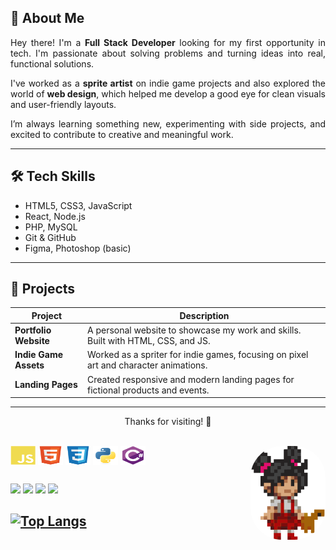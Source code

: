 ## 👋 About Me

<p align="justify">
Hey there! I'm a <strong>Full Stack Developer</strong> looking for my first opportunity in tech. I'm passionate about solving problems and turning ideas into real, functional solutions.
</p>

<p align="justify">
I've worked as a <strong>sprite artist</strong> on indie game projects and also explored the world of <strong>web design</strong>, which helped me develop a good eye for clean visuals and user-friendly layouts.
</p>

<p align="justify">
I’m always learning something new, experimenting with side projects, and excited to contribute to creative and meaningful work.
</p>

---

## 🛠️ Tech Skills

- HTML5, CSS3, JavaScript  
- React, Node.js  
- PHP, MySQL  
- Git & GitHub  
- Figma, Photoshop (basic)

---
## 🚀 Projects

| Project | Description |
|--------|-------------|
| **Portfolio Website** | A personal website to showcase my work and skills. Built with HTML, CSS, and JS. |
| **Indie Game Assets** | Worked as a spriter for indie games, focusing on pixel art and character animations. |
| **Landing Pages** | Created responsive and modern landing pages for fictional products and events. |

---

<p align="center">
Thanks for visiting! 🚀
</p>

  
<div style="display: inline_block"><br>
  <img align="center" alt="Kata-Js" height="30" width="40" src="https://raw.githubusercontent.com/devicons/devicon/master/icons/javascript/javascript-plain.svg">
  <img align="center" alt="Kata-HTML" height="30" width="40" src="https://raw.githubusercontent.com/devicons/devicon/master/icons/html5/html5-original.svg">
  <img align="center" alt="Kata-CSS" height="30" width="40" src="https://raw.githubusercontent.com/devicons/devicon/master/icons/css3/css3-original.svg">
  <img align="center" alt="Kata-Python" height="30" width="40" src="https://raw.githubusercontent.com/devicons/devicon/master/icons/python/python-original.svg">
  <img align="center" alt="Kata-Csharp" height="30" width="40" src="https://raw.githubusercontent.com/devicons/devicon/master/icons/csharp/csharp-original.svg">
  <img align="right" alt="Kata-pic" height="150" style="border-radius:50px;" src="/src/zero.gif">
</div>
  
  ##
 
<div> 
  <a href="https://www.instagram.com/sir_kataskesan/" target="_blank"><img src="https://img.shields.io/badge/-Instagram-%23E4405F?style=for-the-badge&logo=instagram&logoColor=white" target="_blank"></a>
 	<a href="https://m.twitch.tv/kataskesama/home" target="_blank"><img src="https://img.shields.io/badge/Twitch-9146FF?style=for-the-badge&logo=twitch&logoColor=white" target="_blank"></a>
 <a href="https://discord.gg/wc3Xmm2FYE="_blank"><img src="https://img.shields.io/badge/Discord-7289DA?style=for-the-badge&logo=discord&logoColor=white" target="_blank"></a> 
  <a href="https://www.linkedin.com/in/rycardo-pereria-costa-kataskesan-49654a180/" target="_blank"><img src="https://img.shields.io/badge/-LinkedIn-%230077B5?style=for-the-badge&logo=linkedin&logoColor=white" target="_blank"></a>   
</div>


## [![Top Langs](https://github-readme-stats.vercel.app/api/top-langs/?username=KataskeSan&layout=donut-vertical&theme=one_dark_pro)](https://github.com/KataskeSan/github-readme-stats)

